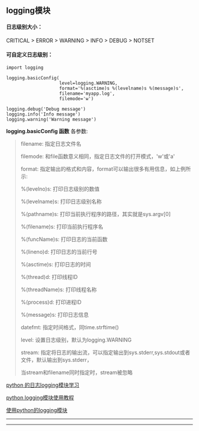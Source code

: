 
logging模块
----

#### 日志级别大小：

CRITICAL > ERROR > WARNING > INFO > DEBUG > NOTSET

#### 可自定义日志级别：


    import logging

    logging.basicConfig(
                        level=logging.WARNING,
                        format='%(asctime)s %(levelname)s %(message)s',
                        filename='myapp.log',
                        filemode='w')

    logging.debug('Debug message')
    logging.info('Info message')
    logging.warning('Warning message')


**logging.basicConfig 函数** 各参数:

> filename: 指定日志文件名
>
> filemode: 和file函数意义相同，指定日志文件的打开模式，'w'或'a'
>
> format: 指定输出的格式和内容，format可以输出很多有用信息，如上例所示:
>
> %(levelno)s: 打印日志级别的数值
>
> %(levelname)s: 打印日志级别名称
>
> %(pathname)s: 打印当前执行程序的路径，其实就是sys.argv[0]
>
> %(filename)s: 打印当前执行程序名
>
> %(funcName)s: 打印日志的当前函数
>
> %(lineno)d: 打印日志的当前行号
>
> %(asctime)s: 打印日志的时间
>
> %(thread)d: 打印线程ID
>
> %(threadName)s: 打印线程名称
>
> %(process)d: 打印进程ID
>
> %(message)s: 打印日志信息
>
> datefmt: 指定时间格式，同time.strftime()
>
> level: 设置日志级别，默认为logging.WARNING
>
> stream: 指定将日志的输出流，可以指定输出到sys.stderr,sys.stdout或者文件，默认输出到sys.stderr，
>
> 当stream和filename同时指定时，stream被忽略

[python 的日志logging模块学习](http://blog.csdn.net/yatere/article/details/6655445)

[python logging模块使用教程](http://www.jianshu.com/p/feb86c06c4f4)

[使用python的logging模块](http://kenby.iteye.com/blog/1162698)

---

---

